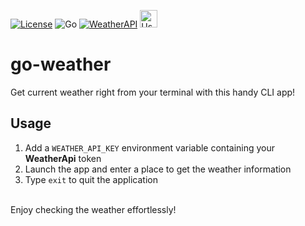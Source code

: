 [![License](https://img.shields.io/badge/License-Apache%20License%202.0-lightblue?style=for-the-badge&logo=apache)](https://www.apache.org/licenses/LICENSE-2.0)
![Go](https://img.shields.io/badge/go-%2300ADD8.svg?style=for-the-badge&logo=go&logoColor=white)
[![WeatherAPI](https://img.shields.io/badge/Weather%20by-WeatherAPI-green.svg?style=for-the-badge)](https://www.weatherapi.com/)
<img alt="Uses Badges" src="https://forthebadge.com/images/badges/uses-badges.svg" height="28px"/>

# go-weather
Get current weather right from your terminal with this handy CLI app!

## Usage
1. Add a `WEATHER_API_KEY` environment variable containing your **WeatherApi** token
2. Launch the app and enter a place to get the weather information
3. Type `exit` to quit the application

<br>
Enjoy checking the weather effortlessly!
